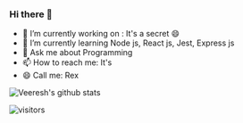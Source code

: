 ### Hi there 👋

<!--
**Veeresh-Rex/Veeresh-Rex** is a ✨ _special_ ✨ repository because its `README.md` (this file) appears on your GitHub profile.

Here are some ideas to get you started:
-->
- 🔭 I’m currently working on : It's a secret 😄
- 🌱 I’m currently learning Node js, React js, Jest, Express js 
- 💬 Ask me about Programming
- 📫 How to reach me: It's 
- 😄 Call me: Rex


![Veeresh's github stats](https://github-readme-stats.vercel.app/api?username=Veeresh-Rex&show_icons=true&hide_border=true)

![visitors](https://visitor-badge.laobi.icu/badge?page_id=Veeresh-Rex.Veeresh-Rex)

